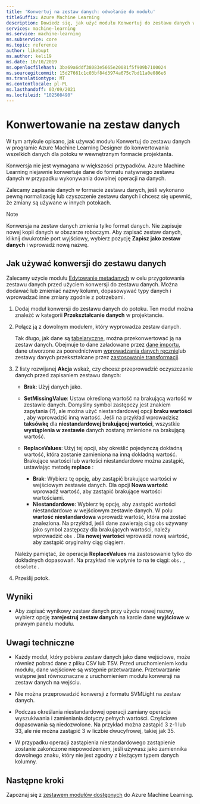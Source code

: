 ```yaml
---
title: 'Konwertuj na zestaw danych: odwołanie do modułu'
titleSuffix: Azure Machine Learning
description: Dowiedz się, jak użyć modułu Konwertuj do zestawu danych w programie Azure Machine Learning Designer, aby przekonwertować dane wejściowe do formatu wewnętrznego zestawu danych.
services: machine-learning
ms.service: machine-learning
ms.subservice: core
ms.topic: reference
author: likebupt
ms.author: keli19
ms.date: 10/10/2019
ms.openlocfilehash: 3ba69a6ddf38083e5665e20081f5f909b7100024
ms.sourcegitcommit: 15d27661c1c03bf84d3974a675c7bd11a0e086e6
ms.translationtype: MT
ms.contentlocale: pl-PL
ms.lasthandoff: 03/09/2021
ms.locfileid: "102508490"
---
```

# <a name="convert-to-dataset"></a>Konwertowanie na zestaw danych

W tym artykule opisano, jak używać modułu Konwertuj do zestawu danych w programie Azure Machine Learning Designer do konwertowania wszelkich danych dla potoku w wewnętrznym formacie projektanta.
  
Konwersja nie jest wymagana w większości przypadków. Azure Machine Learning niejawnie konwertuje dane do formatu natywnego zestawu danych w przypadku wykonywania dowolnej operacji na danych. 

Zalecamy zapisanie danych w formacie zestawu danych, jeśli wykonano pewną normalizację lub czyszczenie zestawu danych i chcesz się upewnić, że zmiany są używane w innych potokach.  
  
> [!NOTE]
> Konwersja na zestaw danych zmienia tylko format danych. Nie zapisuje nowej kopii danych w obszarze roboczym. Aby zapisać zestaw danych, kliknij dwukrotnie port wyjściowy, wybierz pozycję **Zapisz jako zestaw danych** i wprowadź nową nazwę.  
  
## <a name="how-to-use-convert-to-dataset"></a>Jak używać konwersji do zestawu danych  

Zalecamy użycie modułu [Edytowanie metadanych](edit-metadata.md) w celu przygotowania zestawu danych przed użyciem konwersji do zestawu danych. Można dodawać lub zmieniać nazwy kolumn, dopasowywać typy danych i wprowadzać inne zmiany zgodnie z potrzebami.

1.  Dodaj moduł konwersji do zestawu danych do potoku. Ten moduł można znaleźć w kategorii **Przekształcanie danych** w projektancie. 

2. Połącz ją z dowolnym modułem, który wyprowadza zestaw danych.   

    Tak długo, jak dane są [tabelaryczne](/python/api/azureml-core/azureml.data.tabulardataset), można przekonwertować ją na zestaw danych. Obejmuje to dane załadowane przez [dane importu](import-data.md), dane utworzone za poorednictwem [wprowadzania danych ręcznie](enter-data-manually.md)lub zestawy danych przekształcane przez [zastosowanie transformacji](apply-transformation.md).

3.  Z listy rozwijanej **Akcja** wskaż, czy chcesz przeprowadzić oczyszczanie danych przed zapisaniem zestawu danych:  
  
    - **Brak**: Użyj danych jako.  
  
    - **SetMissingValue**: Ustaw określoną wartość na brakującą wartość w zestawie danych. Domyślny symbol zastępczy jest znakiem zapytania (?), ale można użyć niestandardowej opcji  **braku wartości** , aby wprowadzić inną wartość. Jeśli na przykład wprowadzisz **taksówkę** dla **niestandardowej brakującej wartości**, wszystkie **wystąpienia w zestawie** danych zostaną zmienione na brakującą wartość.
  
    - **ReplaceValues**: Użyj tej opcji, aby określić pojedynczą dokładną wartość, która zostanie zamieniona na inną dokładną wartość. Brakujące wartości lub wartości niestandardowe można zastąpić, ustawiając metodę **replace** :

      - **Brak**: Wybierz tę opcję, aby zastąpić brakujące wartości w wejściowym zestawie danych. Dla opcji **Nowa wartość** wprowadź wartość, aby zastąpić brakujące wartości wartościami.
      - **Niestandardowe**: Wybierz tę opcję, aby zastąpić wartości niestandardowe w wejściowym zestawie danych. W polu **wartość niestandardowa** wprowadź wartość, która ma zostać znaleziona. Na przykład, jeśli dane zawierają ciąg `obs` używany jako symbol zastępczy dla brakujących wartości, należy wprowadzić `obs` . Dla **nowej wartości** wprowadź nową wartość, aby zastąpić oryginalny ciąg ciągiem.
  
    Należy pamiętać, że operacja **ReplaceValues** ma zastosowanie tylko do dokładnych dopasowań. Na przykład nie wpłynie to na te ciągi: `obs.` , `obsolete` .  
 
  
5.  Prześlij potok.  

## <a name="results"></a>Wyniki

+  Aby zapisać wynikowy zestaw danych przy użyciu nowej nazwy, wybierz opcję **zarejestruj zestaw danych** na karcie dane **wyjściowe** w prawym panelu modułu.  
  
## <a name="technical-notes"></a>Uwagi techniczne  

-   Każdy moduł, który pobiera zestaw danych jako dane wejściowe, może również pobrać dane z pliku CSV lub TSV. Przed uruchomieniem kodu modułu, dane wejściowe są wstępnie przetwarzane. Przetwarzanie wstępne jest równoznaczne z uruchomieniem modułu konwersji na zestaw danych na wejściu.  
  
-   Nie można przeprowadzić konwersji z formatu SVMLight na zestaw danych.  
  
-   Podczas określania niestandardowej operacji zamiany operacja wyszukiwania i zamieniania dotyczy pełnych wartości. Częściowe dopasowania są niedozwolone. Na przykład można zastąpić 3 z-1 lub 33, ale nie można zastąpić 3 w liczbie dwucyfrowej, takiej jak 35.  
  
-   W przypadku operacji zastąpienia niestandardowego zastąpienie zostanie zakończone niepowodzeniem, jeśli używasz jako zamiennika dowolnego znaku, który nie jest zgodny z bieżącym typem danych kolumny.  

  
## <a name="next-steps"></a>Następne kroki

Zapoznaj się z [zestawem modułów dostępnych](module-reference.md) do Azure Machine Learning.